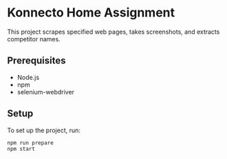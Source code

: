 # Konnecto Home Assignment

This project scrapes specified web pages, takes screenshots, and extracts competitor names.

## Prerequisites

- Node.js
- npm
- selenium-webdriver

## Setup

To set up the project, run:

```bash
npm run prepare
npm start
